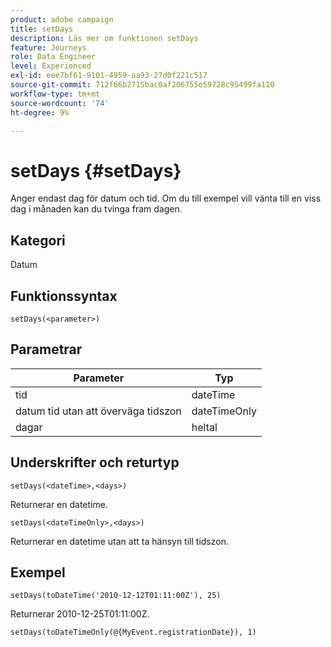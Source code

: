 ```yaml
---
product: adobe campaign
title: setDays
description: Läs mer om funktionen setDays
feature: Journeys
role: Data Engineer
level: Experienced
exl-id: eee7bf61-9101-4959-aa93-27d0f221c517
source-git-commit: 712f66b2715bac0af206755e59728c95499fa110
workflow-type: tm+mt
source-wordcount: '74'
ht-degree: 9%

---
```


# setDays {#setDays}

Anger endast dag för datum och tid. Om du till exempel vill vänta till en viss dag i månaden kan du tvinga fram dagen.

## Kategori

Datum

## Funktionssyntax

`setDays(<parameter>)`

## Parametrar

| Parameter | Typ |
|--- |--- |
| tid | dateTime |
| datum tid utan att överväga tidszon | dateTimeOnly |
| dagar | heltal |

## Underskrifter och returtyp

`setDays(<dateTime>,<days>)`

Returnerar en datetime.

`setDays(<dateTimeOnly>,<days>)`

Returnerar en datetime utan att ta hänsyn till tidszon.

## Exempel

`setDays(toDateTime('2010-12-12T01:11:00Z'), 25)`

Returnerar 2010-12-25T01:11:00Z.

`setDays(toDateTimeOnly(@{MyEvent.registrationDate}), 1)`
